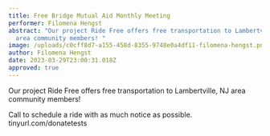 ```yaml
---
title: Free Bridge Mutual Aid Monthly Meeting
performer: Filomena Hengst
abstract: "Our project Ride Free offers free transportation to Lambertville, NJ
  area community members! "
image: /uploads/c0cff8d7-a155-458d-8355-9748e0a4df11-filomena-hengst.png
author: Filomena Hengst
date: 2023-03-29T23:00:31.018Z
approved: true
---
```

Our project Ride Free offers free transportation to Lambertville, NJ area community members!

Call to schedule a ride with as much notice as possible.
tinyurl.com/donatetests

